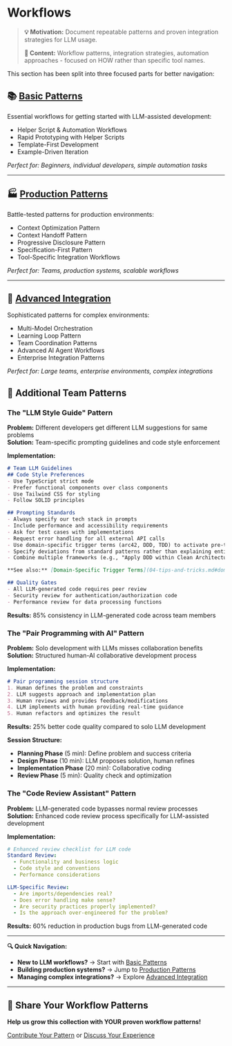 # Workflows

> **💡 Motivation:** Document repeatable patterns and proven integration strategies for LLM usage.
> 
> **📝 Content:** Workflow patterns, integration strategies, automation approaches - focused on HOW rather than specific tool names.

This section has been split into three focused parts for better navigation:

## 📚 **[Basic Patterns](05a-workflows-basic.md)**
Essential workflows for getting started with LLM-assisted development:
- Helper Script & Automation Workflows
- Rapid Prototyping with Helper Scripts  
- Template-First Development
- Example-Driven Iteration

*Perfect for: Beginners, individual developers, simple automation tasks*

---

## 🏭 **[Production Patterns](05b-workflows-production.md)**
Battle-tested patterns for production environments:
- Context Optimization Pattern
- Context Handoff Pattern
- Progressive Disclosure Pattern
- Specification-First Pattern
- Tool-Specific Integration Workflows

*Perfect for: Teams, production systems, scalable workflows*

---

## 🚀 **[Advanced Integration](05c-workflows-advanced.md)**
Sophisticated patterns for complex environments:
- Multi-Model Orchestration
- Learning Loop Pattern
- Team Coordination Patterns
- Advanced AI Agent Workflows
- Enterprise Integration Patterns

*Perfect for: Large teams, enterprise environments, complex integrations*

## 🎯 Additional Team Patterns

### The "LLM Style Guide" Pattern
**Problem:** Different developers get different LLM suggestions for same problems  
**Solution:** Team-specific prompting guidelines and code style enforcement  

**Implementation:**
```markdown
# Team LLM Guidelines
## Code Style Preferences
- Use TypeScript strict mode
- Prefer functional components over class components
- Use Tailwind CSS for styling
- Follow SOLID principles

## Prompting Standards
- Always specify our tech stack in prompts
- Include performance and accessibility requirements
- Ask for test cases with implementations
- Request error handling for all external API calls
- Use domain-specific trigger terms (arc42, DDD, TDD) to activate pre-trained knowledge
- Specify deviations from standard patterns rather than explaining entire concepts
- Combine multiple frameworks (e.g., "Apply DDD within Clean Architecture using arc42 docs")

**See also:** [Domain-Specific Trigger Terms](04-tips-and-tricks.md#domain-specific-trigger-terms) for detailed implementation guidelines.

## Quality Gates
- All LLM-generated code requires peer review
- Security review for authentication/authorization code
- Performance review for data processing functions
```

**Results:** 85% consistency in LLM-generated code across team members

### The "Pair Programming with AI" Pattern
**Problem:** Solo development with LLMs misses collaboration benefits  
**Solution:** Structured human-AI collaborative development process  

**Implementation:**
```markdown
# Pair programming session structure
1. Human defines the problem and constraints
2. LLM suggests approach and implementation plan
3. Human reviews and provides feedback/modifications
4. LLM implements with human providing real-time guidance
5. Human refactors and optimizes the result
```

**Results:** 25% better code quality compared to solo LLM development

**Session Structure:**
- **Planning Phase** (5 min): Define problem and success criteria
- **Design Phase** (10 min): LLM proposes solution, human refines
- **Implementation Phase** (20 min): Collaborative coding
- **Review Phase** (5 min): Quality check and optimization

### The "Code Review Assistant" Pattern
**Problem:** LLM-generated code bypasses normal review processes  
**Solution:** Enhanced code review process specifically for LLM-assisted development  

**Implementation:**
```yaml
# Enhanced review checklist for LLM code
Standard Review:
  - Functionality and business logic
  - Code style and conventions
  - Performance considerations

LLM-Specific Review:
  - Are imports/dependencies real?
  - Does error handling make sense?
  - Are security practices properly implemented?
  - Is the approach over-engineered for the problem?
```

**Results:** 60% reduction in production bugs from LLM-generated code

---

**🔍 Quick Navigation:**
- **New to LLM workflows?** → Start with [Basic Patterns](05a-workflows-basic.md)
- **Building production systems?** → Jump to [Production Patterns](05b-workflows-production.md)  
- **Managing complex integrations?** → Explore [Advanced Integration](05c-workflows-advanced.md)

---

## 🚀 Share Your Workflow Patterns

**Help us grow this collection with YOUR proven workflow patterns!**

[Contribute Your Pattern](CONTRIBUTING.md) or [Discuss Your Experience](../../issues)
